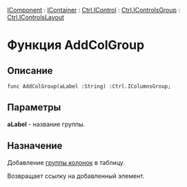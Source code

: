 ﻿---
Link: Com.Ctrl.IControlsLayout.@AddColGroup
---

[IComponent](topic:Com.Custom.ComClasses.IComponent.Default) :
[IContainer](topic:Com.Custom.ComClasses.IContainer.Default) :
[Ctrl.IControl](topic:Com.Custom.ComClasses.Ctrl.IControl.Default) :
[Ctrl.IControlsGroup](topic:Com.Custom.ComClasses.Ctrl.IControlsGroup.Default) :
[Ctrl.IControlsLayout](Default)

# Функция AddColGroup

## Описание

    func AddColGroup(aLabel :String) :Ctrl.IColumnsGroup;

## Параметры

**aLabel** - название группы.

## Назначение

Добавление [группы колонок](topic:.Custom.ComClasses.Ctrl.IColumnsGroup.Default) в таблицу.

Возвращает ссылку на добавленный элемент.
